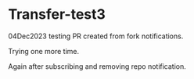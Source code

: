 # Transfer-test3

04Dec2023 testing PR created from fork notifications.

Trying one more time.

Again after subscribing and removing repo notification.

